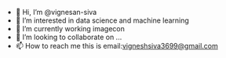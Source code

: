 - 👋 Hi, I’m @vignesan-siva
- 👀 I’m interested in data science and machine learning 
- 🌱 I’m currently working imagecon
- 💞️ I’m looking to collaborate on ...
- 📫 How to reach me this is email:vigneshsiva3699@gmail.com

<!---
vignesan-siva/vignesan-siva is a ✨ special ✨ repository because its `README.md` (this file) appears on your GitHub profile.
You can click the Preview link to take a look at your changes.
--->
